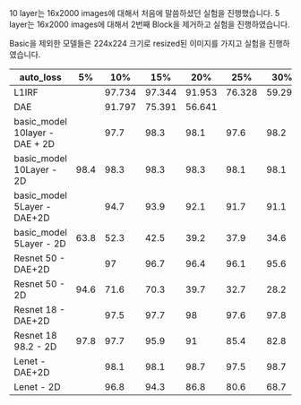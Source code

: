 10 layer는 16x2000 images에 대해서 처음에 말씀하셨던 실험을 진행했습니다.
5 layer는 16x2000 images에 대해서 2번째 Block을 제거하고 실험을 진행하였습니다.

Basic을 제외한 모델들은 224x224 크기로 resized된 이미지를 가지고 실험을 진행하였습니다.

|auto_loss|5%|10%|15%|20%|25%|30%|35%|40%|45%|50%|
|------|---|---|---|---|---|---|---|---|---|---|
|L1IRF||97.734|97.344|91.953|76.328|59.297|50.234|44.688|37.719|31.094|
|DAE||91.797|75.391|56.641|||||||
|basic_model 10layer - DAE + 2D||97.7|98.3|98.1|97.6|98.2|97.6|96.4|96.4|96.7|
|basic_model 10Layer - 2D |98.4|	98.3|	98.3	|98.3|	98.1|	98.1|	97.2|	96.2|	95.4|	93.9|
|basic_model 5Layer - DAE+2D||			94.7|	93.9|	92.1	|91.7	|91.1|	87.4|	84.5|	81.5|	82|
|basic_model 5Layer - 2D|	63.8|	52.3|	42.5|	39.2|	37.9|	34.6|	33.8|	34|	33.7|	33.3|
|Resnet 50	- DAE+2D||	97|	96.7|	96.4|	96.1|	95.6|	93.8|	91.6|	89|	86.8|
|Resnet 50 - 2D	|94.6|	71.6|	70.3|	39.7|	32.7|	28.2|	25.2|	24.6	|22.8|	22.8|
|Resnet 18 - DAE+2D||		97.5|	97.7|	98|	97.6|	97.8	|97.3	|97.1	|97|	97.5|
|Resnet 18	98.2 - 2D|	97.8|	97.7	|95.9	|91|	85.4|	82.8|	77.7|	74.2|	73.1|
|Lenet - DAE+2D|		|98.1|	98.1|	98.7|	97.5|	98.7|	96.2|	92.5|	90.6|	96.8|
|Lenet - 2D|		|96.8|	94.3|	86.8|	80.6|	68.7|	60.6|	54.3|	49.3|	48.5|
										

										

										

										

										

										

										

									

